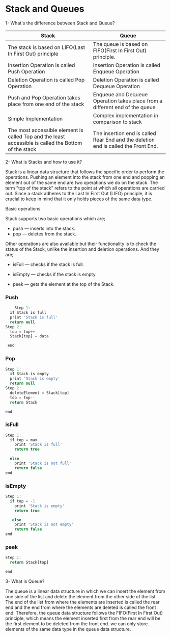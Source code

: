 # Stack and Queues

1- What's the difference between Stack and Queue?

| Stack                                                                                                | Queue                                                                              |
| ---------------------------------------------------------------------------------------------------- | ---------------------------------------------------------------------------------- |
| The stack is based on LIFO(Last In First Out) principle                                              | The queue is based on FIFO(First In First Out) principle.                          |
| Insertion Operation is called Push Operation                                                         | Insertion Operation is called Enqueue Operation                                    |
| Deletion Operation is called Pop Operation                                                           | Deletion Operation is called Dequeue Operation                                     |
| Push and Pop Operation takes place from one end of the stack                                         | Enqueue and Dequeue Operation takes place from a different end of the queue        |
| Simple Implementation                                                                                | Complex implementation in comparison to stack                                      |
| The most accessible element is called Top and the least accessible is called the Bottom of the stack | The insertion end is called Rear End and the deletion end is called the Front End. |

2- What is Stacks and how to use it?

Stack is a linear data structure that follows the specific order to perform the operations.
Pushing an element into the stack from one end and popping an element out of the same end are two operations we do on the stack.
The term "top of the stack" refers to the point at which all operations are carried out.
Since a stack adheres to the Last In First Out (LIFO) principle, it is crucial to keep in mind that it only holds pieces of the same data type.

Basic operations

Stack supports two basic operations which are;

- push — inserts into the stack.
- pop — deletes from the stack.

Other operations are also available but their functionality is to check the status of the Stack, unlike the insertion and deletion operations. And they are;

- isFull — checks if the stack is full.

- isEmpty — checks if the stack is empty.

- peek — gets the element at the top of the Stack.

### Push

```js
    Step 1:
  if Stack is full
  print 'Stack is full'
  return null
Step 2:
  top = top++
  Stack[top] = data

 end
```

### Pop

```js
Step 1:
  if Stack is empty
  print 'Stack is empty'
  return null
Step 2:
  deleteElement = Stack[top]
  top = top--
  return Stack

end
```

### isFull

```js
Step 1:
  if top = max
    print 'Stack is full'
    return true

  else
    print 'Stack is not full'
    return false
end
```

### isEmpty

```js
Step 1:
  if top = -1
    print 'Stack is empty'
    return true

   else
    print 'Stack is not empty'
    return false
end
```

### peek

```js
Step 1:
  return Stack[top]

end
```

3- What is Queue?

The queue is a linear data structure in which we can insert the element from one side of the list and delete the element from the other side of the list. The end of the list from where the elements are inserted is called the rear end and the end from where the elements are deleted is called the front end. Therefore, the queue data structure follows the FIFO(First In First Out) principle, which means the element inserted first from the rear end will be the first element to be deleted from the front end.
we can only store elements of the same data type in the queue data structure.

